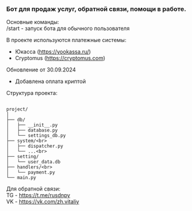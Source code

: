 ### Бот для продаж услуг, обратной связи, помощи в работе.

Основные команды:\
/start - запуск бота для обычного пользователя

В проекте используются платежные системы:

- Юкасса (https://yookassa.ru/)
- Сryptomus (https://cryptomus.com)

Обновление от 30.09.2024

- Добавлена оплата криптой

Структура проекта:

```bazaar

project/
│
├── db/
│   ├── __init__.py        
│   ├── database.py      
│   └── settings_db.py      
├── system/<br>
│   ├── dispatcher.py      
│   └── ...<br>
├── setting/
│   └── user_data.db        
├── handlers/<br>
│   └── payment.py       
└── main.py   

```

Для обратной связи:\
TG - https://t.me/rusdnpy \
VK - https://vk.com/zh.vitaliy